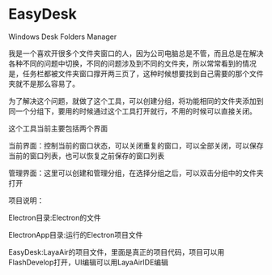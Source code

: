 # EasyDesk
Windows Desk Folders Manager

我是一个喜欢开很多个文件夹窗口的人，因为公司电脑总是不管，而且总是在解决各种不同的问题中切换，不同的问题涉及到不同的文件夹，所以常常看到的情况是，任务栏都被文件夹窗口撑开两三页了，这种时候想要找到自己需要的那个文件夹就不是那么容易了。

为了解决这个问题，就做了这个工具，可以创建分组，将功能相同的文件夹添加到同一个分组下，要用的时候通过这个工具打开就行，不用的时候可以直接关闭。

这个工具当前主要包括两个界面

当前界面：控制当前的窗口状态，可以关闭重复的窗口，可以全部关闭，可以保存当前的窗口列表，也可以恢复之前保存的窗口列表

管理界面：这里可以创建和管理分组，在选择分组之后，可以双击分组中的文件夹打开



项目说明：



Electron目录:Electron的文件

ElectronApp目录:运行的Electron项目文件

EasyDesk:LayaAir的项目文件，里面是真正的项目代码，项目可以用FlashDevelop打开，UI编辑可以用LayaAirIDE编辑